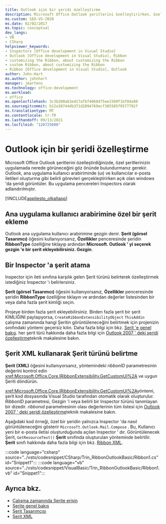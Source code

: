 ```yaml
---
title: Outlook için bir şeridi özelleştirme
description: Microsoft Office Outlook şeritlerini özelleştirirken, özel şeritlerinizin uygulamada nerede görüneceğini göz önünde bulundurmanız gerektiğini öğrenin.
ms.custom: SEO-VS-2020
ms.date: 02/02/2017
ms.topic: conceptual
dev_langs:
- VB
- CSharp
helpviewer_keywords:
- Inspectors [Office development in Visual Studio]
- Outlook [Office development in Visual Studio], Ribbon
- customizing the Ribbon, about customizing the Ribbon
- custom Ribbon, about customizing the Ribbon
- Ribbon [Office development in Visual Studio], Outlook
author: John-Hart
ms.author: johnhart
manager: jmartens
ms.technology: office-development
ms.workload:
- office
ms.openlocfilehash: 3c3b200a63ed17afbf4068475ae1509f1bf0da80
ms.sourcegitcommit: b12a38744db371d2894769ecf305585f9577792f
ms.translationtype: MT
ms.contentlocale: tr-TR
ms.lasthandoff: 09/13/2021
ms.locfileid: "126725606"
---
```

# <a name="customize-a-ribbon-for-outlook"></a>Outlook için bir şeridi özelleştirme
  Microsoft Office Outlook şeritlerini özelleştirdiğinizde, özel şeritlerinizin uygulamada nerede görüneceğini göz önünde bulundurmanız gerekir. Outlook, ana uygulama kullanıcı arabiriminde (uı) ve kullanıcılar e-posta iletileri oluşturma gibi belirli görevleri gerçekleştirirken açık olan windows 'da şeridi görüntüler. Bu uygulama pencereleri Inspectors olarak adlandırılmıştır.

 [!INCLUDE[appliesto_olkallapp](../vsto/includes/appliesto-olkallapp-md.md)]

## <a name="add-a-custom-ribbon-to-the-main-application-ui"></a>Ana uygulama kullanıcı arabirimine özel bir şerit ekleme
 Outlook ana uygulama kullanıcı arabirimine gezgin denir. **Şerit (görsel Tasarımcı)** öğesini kullanıyorsanız, **Özellikler** penceresinde şeridin **RibbonType** özelliğine tıklayıp ardından **Microsoft. Outlook ' yi seçerek gezgin 'e bir şerit ekleyebilirsiniz. Gezgin**.

## <a name="assign-a-ribbon-to-an-inspector"></a>Bir Inspector 'a şerit atama
 Inspector için ileti sınıfına karşılık gelen Şerit türünü belirterek özelleştirmek istediğiniz Inspector 'ı belirlersiniz.

 **Şerit (görsel Tasarımcı)** öğesini kullanıyorsanız, **Özellikler** penceresinde şeridin **RibbonType** özelliğine tıklayın ve ardından değerler listesinden bir veya daha fazla şerit kimliği seçin.

 Projeye birden fazla şerit ekleyebilirsiniz. Birden fazla şerit bir şerit KIMLIĞINI paylaşıyorsa, `CreateRibbonExtensibilityObject` `ThisAddin` çalışma zamanında hangi Şeritin görüntüleneceğini belirtmek için projenizin sınıfındaki yöntemi geçersiz kılın. Daha fazla bilgi için bkz. [Şerit 'e genel bakış](../vsto/ribbon-overview.md). her şerit türü hakkında daha fazla bilgi için [Outlook 2007 ' deki şeridi özelleştirme](/previous-versions/office/developer/office-2007/bb226712(v=office.12))teknik makalesine bakın.

## <a name="specify-the-ribbon-type-by-using-ribbon-xml"></a>Şerit XML kullanarak Şerit türünü belirtme
 **Şerit (XML)** öğesini kullanıyorsanız, yöntemindeki *ribbonID* parametresinin değerini kontrol edin <xref:Microsoft.Office.Core.IRibbonExtensibility.GetCustomUI%2A> ve uygun Şeriti döndürün.

 <xref:Microsoft.Office.Core.IRibbonExtensibility.GetCustomUI%2A>yöntemi, şerit kod dosyasında Visual Studio tarafından otomatik olarak oluşturulur. *RibbonID* parametresi, Gezgin 'i veya belirli bir Inspector türünü tanımlayan bir dizedir. *ribbonıd* parametresinin olası değerlerinin tüm listesi için [Outlook 2007 ' deki şeridi özelleştirme](/previous-versions/office/developer/office-2007/bb226712(v=office.12))teknik makalesine bakın.

 Aşağıdaki kod örneği, özel bir şeridin yalnızca Inspector 'da nasıl görüntüleneceğini gösterir `Microsoft.Outlook.Mail.Compose` . Bu, Kullanıcı yeni bir e-posta iletisi oluşturduğunda açılan Inspector ' dır. Görüntülenecek Şerit, `GetResourceText()` **Şerit** sınıfında oluşturulan yönteminde belirtilir. **Şerit** sınıfı hakkında daha fazla bilgi için bkz. [Ribbon XML](../vsto/ribbon-xml.md).

 :::code language="csharp" source="../vsto/codesnippet/CSharp/Trin_RibbonOutlookBasic/Ribbon1.cs" id="Snippet1":::
 :::code language="vb" source="../vsto/codesnippet/VisualBasic/Trin_RibbonOutlookBasic/Ribbon1.vb" id="Snippet1":::

## <a name="see-also"></a>Ayrıca bkz.
- [Çalışma zamanında Şerite erişin](../vsto/accessing-the-ribbon-at-run-time.md)
- [Şerite genel bakış](../vsto/ribbon-overview.md)
- [Şerit Tasarımcısı](../vsto/ribbon-designer.md)
- [Şerit XML](../vsto/ribbon-xml.md)
